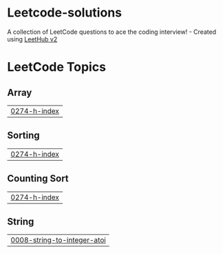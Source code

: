 # Leetcode-solutions
A collection of LeetCode questions to ace the coding interview! - Created using [LeetHub v2](https://github.com/arunbhardwaj/LeetHub-2.0)

<!---LeetCode Topics Start-->
# LeetCode Topics
## Array
|  |
| ------- |
| [0274-h-index](https://github.com/dineshkumar-2003/Leetcode-solutions/tree/master/0274-h-index) |
## Sorting
|  |
| ------- |
| [0274-h-index](https://github.com/dineshkumar-2003/Leetcode-solutions/tree/master/0274-h-index) |
## Counting Sort
|  |
| ------- |
| [0274-h-index](https://github.com/dineshkumar-2003/Leetcode-solutions/tree/master/0274-h-index) |
## String
|  |
| ------- |
| [0008-string-to-integer-atoi](https://github.com/dineshkumar-2003/Leetcode-solutions/tree/master/0008-string-to-integer-atoi) |
<!---LeetCode Topics End-->